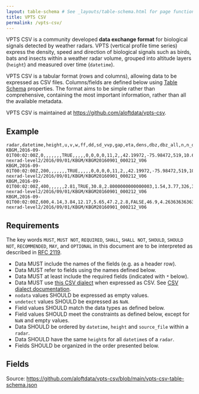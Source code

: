 ```yaml
---
layout: table-schema # See _layouts/table-schema.html for page functionality
title: VPTS CSV
permalink: /vpts-csv/
---
```


VPTS CSV is a community developed **data exchange format** for biological signals detected by weather radars. VPTS (vertical profile time series) express the density, speed and direction of biological signals such as birds, bats and insects within a weather radar volume, grouped into altitude layers (`height`) and measured over time (`datetime`).

VPTS CSV is a tabular format (rows and columns), allowing data to be expressed as CSV files. Columns/fields are defined below using [Table Schema](https://specs.frictionlessdata.io/table-schema/) properties. The format aims to be simple rather than comprehensive, containing the most important information, rather than all the available metadata.

VPTS CSV is maintained at <https://github.com/aloftdata/vpts-csv>.

## Example

```
radar,datetime,height,u,v,w,ff,dd,sd_vvp,gap,eta,dens,dbz,dbz_all,n,n_dbz,n_all,n_dbz_all,rcs,sd_vvp_threshold,vcp,radar_latitude,radar_longitude,radar_height,radar_wavelength,source_file
KBGM,2016-09-01T00:02:00Z,0,,,,,,,TRUE,,,,,0,0,0,0,11,2,,42.19972,-75.98472,519,10.6,s3://noaa-nexrad-level2/2016/09/01/KBGM/KBGM20160901_000212_V06
KBGM,2016-09-01T00:02:00Z,200,,,,,,,TRUE,,,,,0,0,0,0,11,2,,42.19972,-75.98472,519,10.6,s3://noaa-nexrad-level2/2016/09/01/KBGM/KBGM20160901_000212_V06
KBGM,2016-09-01T00:02:00Z,400,,,,,,2.81,TRUE,30.8,2.8000000000000003,1.54,3.77,326,356,22485,28416,11,2,,42.19972,-75.98472,519,10.6,s3://noaa-nexrad-level2/2016/09/01/KBGM/KBGM20160901_000212_V06
KBGM,2016-09-01T00:02:00Z,600,4.14,3.84,12.17,5.65,47.2,2.8,FALSE,46.9,4.263636363636364,3.36,0.5,9006,13442,65947,104455,11,2,,42.19972,-75.98472,519,10.6,s3://noaa-nexrad-level2/2016/09/01/KBGM/KBGM20160901_000212_V06
```

## Requirements

The key words `MUST`, `MUST NOT`, `REQUIRED`, `SHALL`, `SHALL NOT`, `SHOULD`, `SHOULD NOT`, `RECOMMENDED`, `MAY`, and `OPTIONAL` in this document are to be interpreted as described in [RFC 2119](https://www.ietf.org/rfc/rfc2119.txt).

- Data MUST include the names of the fields (e.g. as a header row).
- Data MUST refer to fields using the names defined below.
- Data MUST at least include the required fields (indicated with `*` below).
- Data MUST use [this CSV dialect](https://github.com/aloftdata/vpts-csv/blob/main/vpts-csv-dialect.json) when expressed as CSV. See [CSV dialect documentation](https://specs.frictionlessdata.io/csv-dialect/).
- `nodata` values SHOULD be expressed as empty values.
- `undetect` values SHOULD be expressed as `NaN`.
- Field values SHOULD match the data types as defined below.
- Field values SHOULD meet the constraints as defined below, except for `NaN` and empty values.
- Data SHOULD be ordered by `datetime`, `height` and `source_file` within a `radar`.
- Data SHOULD have the same `height`s for all `datetime`s of a `radar`.
- Fields SHOULD be organized in the order presented below.

## Fields

Source: <https://github.com/aloftdata/vpts-csv/blob/main/vpts-csv-table-schema.json>
